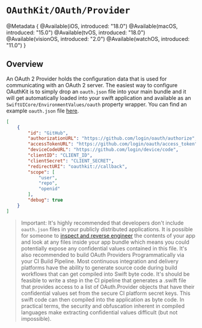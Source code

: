 # ``OAuthKit/OAuth/Provider``

@Metadata {
    @Available(iOS, introduced: "18.0")
    @Available(macOS, introduced: "15.0")
    @Available(tvOS, introduced: "18.0")
    @Available(visionOS, introduced: "2.0")
    @Available(watchOS, introduced: "11.0")
}

## Overview
An OAuth 2 Provider holds the configuration data that is used for communicating with an OAuth 2 server. The easiest way to configure OAuthKit is to simply drop an `oauth.json` file into your main bundle and it will get automatically loaded into your swift application and available as an ``SwiftUICore/EnvironmentValues/oauth`` property wrapper. You can find an example `oauth.json` file [here](https://github.com/codefiesta/OAuthKit/blob/main/Tests/OAuthKitTests/Resources/oauth.json). 
```json
[
    {
        "id": "GitHub",
        "authorizationURL": "https://github.com/login/oauth/authorize",
        "accessTokenURL": "https://github.com/login/oauth/access_token",
        "deviceCodeURL": "https://github.com/login/device/code",
        "clientID": "CLIENT_ID",
        "clientSecret": "CLIENT_SECRET",
        "redirectURI": "oauthkit://callback",
        "scope": [
            "user",
            "repo",
            "openid"
        ],
        "debug": true
    }
]
```
> Important: It's highly recommended that developers don't include `oauth.json` files in your publicly distributed applications. It is possible for someone to [inspect and reverse engineer](https://www.nowsecure.com/blog/2021/09/08/basics-of-reverse-engineering-ios-mobile-apps/) the contents of your app and look at any files inside your app bundle which means you could potentially expose any confidential values contained in this file. It's also recommended to build OAuth Providers Programmatically via your CI Build Pipeline. Most continuous integration and delivery platforms have the ability to generate source code during build workflows that can get compiled into Swift byte code. It's should be feasible to write a step in the CI pipeline that generates a .swift file that provides access to a list of OAuth.Provider objects that have their confidential values set from the secure CI platform secret keys. This swift code can then compiled into the application as byte code. In practical terms, the security and obfuscation inherent in compiled languages make extracting confidential values difficult (but not impossible).
